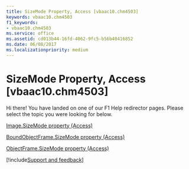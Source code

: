 ```yaml
---
title: SizeMode Property, Access [vbaac10.chm4503]
keywords: vbaac10.chm4503
f1_keywords:
- vbaac10.chm4503
ms.service: office
ms.assetid: cd013b44-16fd-4062-9fc5-b56b40416852
ms.date: 06/08/2017
ms.localizationpriority: medium
---
```



# SizeMode Property, Access [vbaac10.chm4503]

Hi there! You have landed on one of our F1 Help redirector pages. Please select the topic you were looking for below.

[Image.SizeMode property (Access)](https://msdn.microsoft.com/library/feaa8002-7d5c-6ce8-dd07-49f6a7330b17%28Office.15%29.aspx)

[BoundObjectFrame.SizeMode property (Access)](https://msdn.microsoft.com/library/2c44b16f-cb04-8e45-2a67-7424342f48de%28Office.15%29.aspx)

[ObjectFrame.SizeMode property (Access)](https://msdn.microsoft.com/library/2aaa2f95-7982-a585-1a9f-a6ed191be79e%28Office.15%29.aspx)

[!include[Support and feedback](~/includes/feedback-boilerplate.md)]